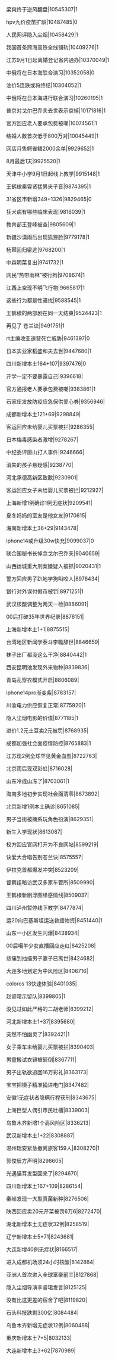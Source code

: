梁爽终于逆风翻盘|10545307|1

hpv九价疫苗扩龄|10487485|0

人民网评隐入尘烟|10458429|1

我国首条跨海高铁全线铺轨|10409276|1

江苏9月1日起离婚登记省内通办|10370049|1

中俄将在日本海联合演习|10352058|0

油价5连跌或将终结|10304052|1

中俄将在日本海进行联合演习|10260195|1

普京对戈尔巴乔夫去世表示哀悼|10171816|1

官方回应老人要承包费被嘲|10074561|1

结婚人数首次低于800万对|10045449|1

网店月售鳄雀鳝2000余单|9929652|1

8月最后1天|9925520|1

天津中小学9月1日起线上教学|9915148|1

王鹤棣秦霄贤猛男夹子音|9874395|1

31省区市新增349+1326|9829465|0

狂犬病有哪些临床表现|9816039|1

教育部王登峰被查|9805609|1

新疆沙漠雨后出现狐狸脸|9779178|1

杨幂回归密逃|9768200|1

中森明菜复出|9741732|1

网民“热带雨林”被行拘|9708674|1

江西上空现不明飞行物|9665817|1

这些行为都是性骚扰|9588545|1

王鹤棣的两部剧在同一天结束|9524423|1

再见了 苍兰诀|9491751|1

rt主编收亚速营死亡威胁|9461397|0

日本实业家稻盛和夫去世|9447680|1

四川新增本土164+107|9397476|0

开学一定不要暴露自己|9396618|

官方通报老人要承包费被嘲|9383861|1

石家庄发放防疫应急保供爱心券|9356946|

成都新增本土121+69|9298849|

客运回应未给婴儿买票被拦|9286355|

日本梅毒感染者激增|9278267|

中纪委评唐山打人事件|9246666|

消失的孩子悬疑感|9238770|

河北承德高新区致歉|9230901|

客运回应女子未给婴儿买票被拦|9212927|

上海新增1例确诊1例无症状|9209541|

夏冬妈妈的室友是他女友|9170615|

海南新增本土36+29|9143478|

iphone14或升级30w快充|9099037|0

联合国秘书长悼念戈尔巴乔夫|9040659|

山西运城重大刑案嫌疑人被抓|9020431|1

警方回应男子趴地学狗叫咬人|8976434|

银行对外误付假币被罚|8971251|1

武汉核酸调整为两天一检|8886091|

00后打破35年世界纪录|8876151|

上海新增本土1+1|8875515|

台湾地区新闻学泰斗李瞻辞世|8846659|

袜子出厂都没这么干净|8840442|1

西安昆明池发现外来物种|8839836|

青岛乱穿衣模式开启|8806089|

iphone14pro渐变紫|8783157|

川渝电力供应恢复正常|8775920|1

隐入尘烟电影的价值|8771185|1

进价1.2元土豆卖2元被罚|8768935|

成都加强社会面疫情防控|8765883|1

江苏现2例全球罕见黄金血型|8722763|

北京雨后现双彩虹|8716028|

山东冷成山冻了|8703061|1

海南多地初步实现社会面清零|8673892|

北京新增1例本土确诊|8651085|

男子当街被捅系玩角色扮演|8629351|

新生入学现状|8613087|

校方回应官网打开为不良网站|8599219|

诀爱大合唱告别苍兰诀|8575557|

伊拉克首都爆发冲突|8523209|

督察组暗访武汉多家车管所|8509990|

王鹤棣新剧浮图缘感情线|8509037|

四川泸州暂停线下教学|8477874|

运20向巴基斯坦运送救援物资|8451440|1

山东一小区发生闪爆|8438934|

00后噶羊少女直播回应走红|8425208|

悲痛到抽搐男子妻子已离世|8424682|

大连多地划定为中风险区|8406716|

coloros 13快速体验|8401035|

赵睿暗示留队|8399805|1

没见过如此严格的二胡老师|8399212|

河北新增本土1+37|8395680|

突然不怕幽灵了|8392421|1

女子乘车未给婴儿买票被拦|8390403|

男童搬试衣镜被砸倒|8367711|

男子出轨欲追回16万彩礼|8363173|

宝宝把镊子精准捅进电门|8347482|

安徽1无症状者隐瞒行程获刑|8343675|

上海巨型人偶引市民吐槽|8339003|

乌鲁木齐新增1个高风险区|8336213|

武汉新增本土1+22|8308887|

温州瑞安紧急撤离旅客159人|8308270|1

郭俊辰方声明|8298605|

光遇猫耳发型回来了|8294670|

四川新增本土167+109|8286154|

秦岭发现一大型真菌新种|8276506|

陕西回应卖20元芹菜被罚6万6|8272470|

湖北新增本土无症状32例|8258519|

辽宁新增本土5+71|8243681|

大连新增40例无症状|8166517|

进入成都机场须24小时核酸|8142884|

亚洲人首次进入全球富豪前三|8127868|

隐入尘烟导演李睿珺发言|8125125|

没有比这更差的宿舍了吧|8119820|

石头科技跌剩300亿|8084484|

乌鲁木齐新增无症状12例|8060488|

重庆新增本土7+5|8032133|

大连新增本土3+62|7870989|

